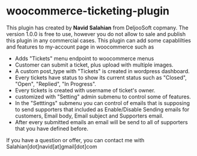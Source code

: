 # woocommerce-ticketing-plugin
This plugin has created by **Navid Salahian** from DeljooSoft copmany.
The version 1.0.0 is free to use, however you do not allow to sale and publish this plugin in any commercial cases.
This plugin can add some capablilties and features to my-account page in woocommerce such as 
+ Adds "Tickets" menu endpoint to woocommerce menus
+ Customer can submit a ticket, plus upload with multiple images.
+ A custom post_type with "Tickets" is created in wordpress dashboard.
+ Every tickets have status to show its current status such as "Closed", "Open", "Replied", "In Progress".
+ Every tickets is created with username of ticket's owner.
+ customized with "Setting" admin submenu to control some of features.
+ In the "Setttings" submenu you can control of emails that is supposing to send supporters that included as Enable/Disable Sending emails for customers, Email body, Email subject and Supporters email.
+ After every submitted emails an email will be send to all of supporters that you have defined before.

If you have a question or offer, you can contact me with Salahian[dot]navid[at]gmail[dot]com




